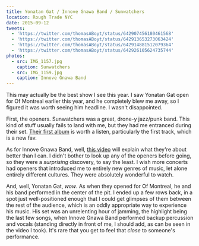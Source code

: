 ```yaml
---
title: Yonatan Gat / Innove Gnawa Band / Sunwatchers
location: Rough Trade NYC
date: 2015-09-12
tweets:
  - 'https://twitter.com/thomasABoyt/status/642907456180461568'
  - 'https://twitter.com/thomasABoyt/status/642913653273063424'
  - 'https://twitter.com/thomasABoyt/status/642914881512079364'
  - 'https://twitter.com/thomasABoyt/status/642926105624735744'
photos:
  - src: IMG_1157.jpg
    caption: Sunwatchers
  - src: IMG_1159.jpg
    caption: Innove Gnawa Band
---
```


This may actually be the best show I see this year. I saw Yonatan Gat open for Of Montreal earlier this year, and he completely blew me away, so I figured it was worth seeing him headline. I wasn't disappointed.

First, the openers. Sunwatchers was a great, drone-y jazz/punk band. This kind of stuff usually fails to land with me, but they had me entranced during their set. [Their first album](http://sunwatchers.bandcamp.com/album/tomb-howl) is worth a listen, particularly the first track, which is a new fav.

As for Innove Gnawa Band, well, [this video](https://www.youtube.com/watch?v=JwtGNq6Evv8) will explain what they're about better than I can. I didn't bother to look up any of the openers before going, so they were a *surprising* discovery, to say the least. I wish more concerts had openers that introduced me to entirely new genres of music, let alone entirely different cultures. They were absolutely wonderful to watch.

And, well, Yonatan Gat, *wow*. As when they opened for Of Montreal, he and his band performed in the center of the pit. I ended up a few rows back, in a spot just well-positioned enough that I could get glimpses of them between the rest of the audience, which is an oddly appropriate way to experience his music. His set was an unrelenting hour of jamming, the highlight being the last few songs, when Innove Gnawa Band performed backup percussion and vocals (standing directly in front of me, I should add, as can be seen in the video I took). It's rare that you get to feel that *close* to someone's performance.